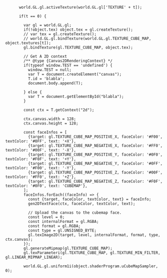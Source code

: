
          world.GL.gl.activeTexture(world.GL.gl['TEXTURE' + t]);

          if(t == 0) {

            var gl = world.GL.gl;
            if(!object.tex) object.tex = gl.createTexture();
            // var tex = gl.createTexture();
            // world.GL.gl.bindTexture(world.GL.gl.TEXTURE_CUBE_MAP, object.textures[t]);
            gl.bindTexture(gl.TEXTURE_CUBE_MAP, object.tex);

            // Get A 2D context
            /** @type {Canvas2DRenderingContext} */
            if(typeof window.TEST == 'undefined') {
              window.TEST = null;
              var T = document.createElement("canvas");
              T.id = 'blabla';
              document.body.append(T);

            } else {
              var T = document.getElementById("blabla");
            }

            const ctx = T.getContext("2d");

            ctx.canvas.width = 128;
            ctx.canvas.height = 128;

            const faceInfos = [
              {target: gl.TEXTURE_CUBE_MAP_POSITIVE_X, faceColor: '#F00', textColor: '#0FF', text: '+X'},
              {target: gl.TEXTURE_CUBE_MAP_NEGATIVE_X, faceColor: '#FF0', textColor: '#00F', text: '-X'},
              {target: gl.TEXTURE_CUBE_MAP_POSITIVE_Y, faceColor: '#0F0', textColor: '#F0F', text: '+Y'},
              {target: gl.TEXTURE_CUBE_MAP_NEGATIVE_Y, faceColor: '#0FF', textColor: '#F00', text: '-Y'},
              {target: gl.TEXTURE_CUBE_MAP_POSITIVE_Z, faceColor: '#00F', textColor: '#FF0', text: '+Z'},
              {target: gl.TEXTURE_CUBE_MAP_NEGATIVE_Z, faceColor: '#F0F', textColor: '#0F0', text: 'CUBEMAP'},
            ];
            faceInfos.forEach((faceInfo) => {
              const {target, faceColor, textColor, text} = faceInfo;
              gen2DTextFace(ctx, faceColor, textColor, text);

              // Upload the canvas to the cubemap face.
              const level = 0;
              const internalFormat = gl.RGBA;
              const format = gl.RGBA;
              const type = gl.UNSIGNED_BYTE;
              gl.texImage2D(target, level, internalFormat, format, type, ctx.canvas);
            });
            gl.generateMipmap(gl.TEXTURE_CUBE_MAP);
            gl.texParameteri(gl.TEXTURE_CUBE_MAP, gl.TEXTURE_MIN_FILTER, gl.LINEAR_MIPMAP_LINEAR);

            world.GL.gl.uniform1i(object.shaderProgram.uCubeMapSampler, 0);